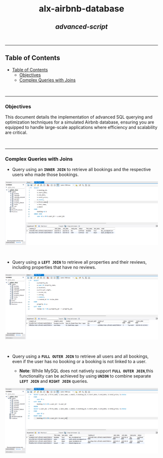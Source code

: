 <div align="center">
  <br>
  <h1><b>alx-airbnb-database</b></h1>
  <h2><i>advanced-script</i></h2>
</div>
<br />

---
## Table of Contents

- [Table of Contents](#table-of-contents)
  - [Objectives](#objectives)
  - [Complex Queries with Joins](#complex-queries-with-joins)


<br />

---

### Objectives

This document details the implementation of advanced SQL querying and optimization techniques for a simulated Airbnb database, ensuring you are equipped to handle large-scale applications where efficiency and scalability are critical.


<br />

---

### Complex Queries with Joins

- Query using an **`INNER JOIN`** to retrieve all bookings and the respective users who made those bookings.

![inner join](./complex_queries_with_joins/inner_join.png)

<br />

- Query using a **`LEFT JOIN`** to retrieve all properties and their reviews, including properties that have no reviews.

![inner join](./complex_queries_with_joins/left_join.png)


<br />

- Query using a **`FULL OUTER JOIN`** to retrieve all users and all bookings, even if the user has no booking or a booking is not linked to a user.
  
  - **Note**: While MySQL does not natively support **`FULL OUTER JOIN`**,this functionality can be achieved by using **`UNION`** to combine separate **`LEFT JOIN`** and **`RIGHT JOIN`** queries.

![inner join](./complex_queries_with_joins/full_outer_join.png)